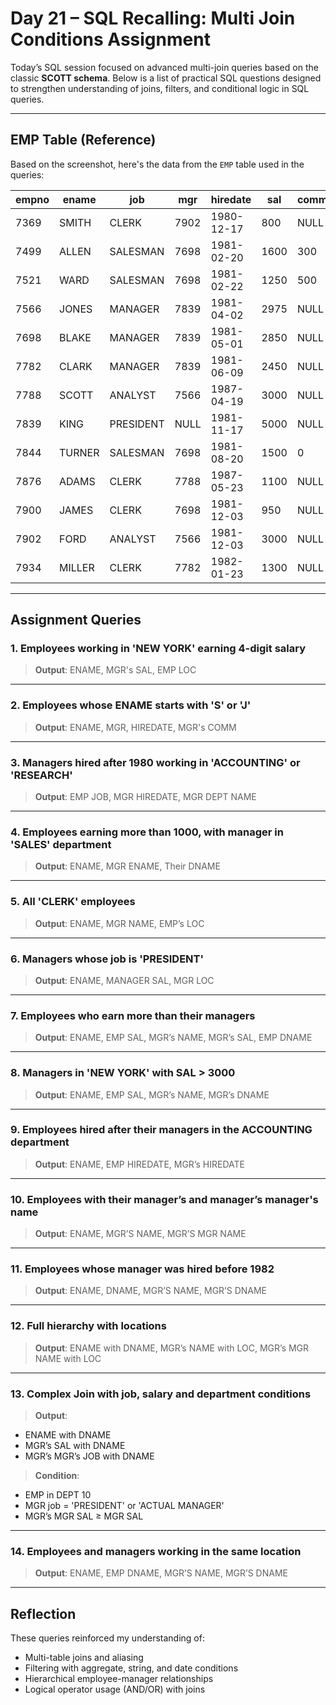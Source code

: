 # Day 21 – SQL Recalling: Multi Join Conditions Assignment

Today’s SQL session focused on advanced multi-join queries based on the classic **SCOTT schema**. Below is a list of practical SQL questions designed to strengthen understanding of joins, filters, and conditional logic in SQL queries.

---

##  EMP Table (Reference)

Based on the screenshot, here's the data from the `EMP` table used in the queries:

| empno | ename  | job       | mgr  | hiredate   | sal   | comm  | deptno |
|-------|--------|-----------|------|------------|-------|-------|--------|
| 7369  | SMITH  | CLERK     | 7902 | 1980-12-17 | 800   | NULL  | 20     |
| 7499  | ALLEN  | SALESMAN  | 7698 | 1981-02-20 | 1600  | 300   | 30     |
| 7521  | WARD   | SALESMAN  | 7698 | 1981-02-22 | 1250  | 500   | 30     |
| 7566  | JONES  | MANAGER   | 7839 | 1981-04-02 | 2975  | NULL  | 20     |
| 7698  | BLAKE  | MANAGER   | 7839 | 1981-05-01 | 2850  | NULL  | 30     |
| 7782  | CLARK  | MANAGER   | 7839 | 1981-06-09 | 2450  | NULL  | 10     |
| 7788  | SCOTT  | ANALYST   | 7566 | 1987-04-19 | 3000  | NULL  | 20     |
| 7839  | KING   | PRESIDENT | NULL | 1981-11-17 | 5000  | NULL  | 10     |
| 7844  | TURNER | SALESMAN  | 7698 | 1981-08-20 | 1500  | 0     | 30     |
| 7876  | ADAMS  | CLERK     | 7788 | 1987-05-23 | 1100  | NULL  | 20     |
| 7900  | JAMES  | CLERK     | 7698 | 1981-12-03 | 950   | NULL  | 30     |
| 7902  | FORD   | ANALYST   | 7566 | 1981-12-03 | 3000  | NULL  | 20     |
| 7934  | MILLER | CLERK     | 7782 | 1982-01-23 | 1300  | NULL  | 10     |

---

##  Assignment Queries

### 1. Employees working in 'NEW YORK' earning 4-digit salary  
> **Output**: ENAME, MGR's SAL, EMP LOC

---

### 2. Employees whose ENAME starts with 'S' or 'J'  
> **Output**: ENAME, MGR, HIREDATE, MGR's COMM

---

### 3. Managers hired after 1980 working in 'ACCOUNTING' or 'RESEARCH'  
> **Output**: EMP JOB, MGR HIREDATE, MGR DEPT NAME

---

### 4. Employees earning more than 1000, with manager in 'SALES' department  
> **Output**: ENAME, MGR ENAME, Their DNAME

---

### 5. All 'CLERK' employees  
> **Output**: ENAME, MGR NAME, EMP’s LOC

---

### 6. Managers whose job is 'PRESIDENT'  
> **Output**: ENAME, MANAGER SAL, MGR LOC

---

### 7. Employees who earn more than their managers  
> **Output**: ENAME, EMP SAL, MGR’s NAME, MGR’s SAL, EMP DNAME

---

### 8. Managers in 'NEW YORK' with SAL > 3000  
> **Output**: ENAME, EMP SAL, MGR’s NAME, MGR’s DNAME

---

### 9. Employees hired after their managers in the ACCOUNTING department  
> **Output**: ENAME, EMP HIREDATE, MGR’s HIREDATE

---

### 10. Employees with their manager’s and manager’s manager's name  
> **Output**: ENAME, MGR’S NAME, MGR’S MGR NAME

---

### 11. Employees whose manager was hired before 1982  
> **Output**: ENAME, DNAME, MGR’S NAME, MGR’S DNAME

---

### 12. Full hierarchy with locations  
> **Output**: ENAME with DNAME, MGR’s NAME with LOC, MGR’s MGR NAME with LOC

---

### 13. Complex Join with job, salary and department conditions  
> **Output**:  
- ENAME with DNAME  
- MGR’s SAL with DNAME  
- MGR’s MGR’s JOB with DNAME  
> **Condition**:  
- EMP in DEPT 10  
- MGR job = 'PRESIDENT' or 'ACTUAL MANAGER'  
- MGR’s MGR SAL ≥ MGR SAL

---

### 14. Employees and managers working in the same location  
> **Output**: ENAME, EMP DNAME, MGR’S NAME, MGR’S DNAME

---

##  Reflection

These queries reinforced my understanding of:
- Multi-table joins and aliasing  
- Filtering with aggregate, string, and date conditions  
- Hierarchical employee-manager relationships  
- Logical operator usage (AND/OR) with joins  


